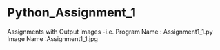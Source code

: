 # Python_Assignment_1
Assignments with Output images
  -i.e. Program Name : Assignment1_1.py 
       Image Name :Assignment1_1.jpg
